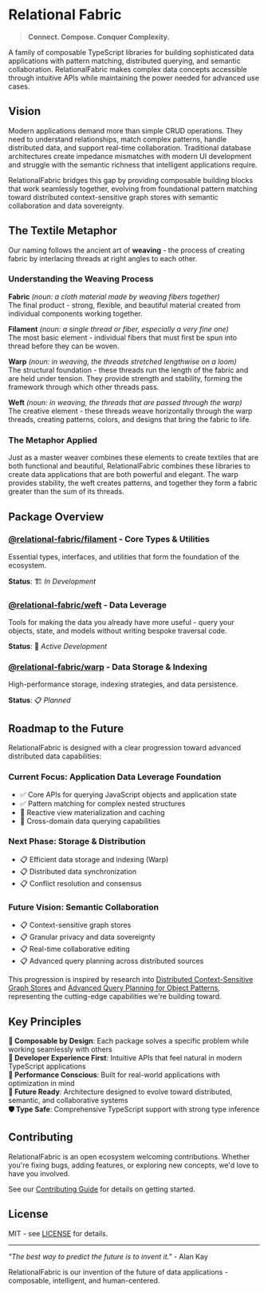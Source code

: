 # Relational Fabric

> **Connect. Compose. Conquer Complexity.**

A family of composable TypeScript libraries for building sophisticated data applications with pattern matching, distributed querying, and semantic collaboration. RelationalFabric makes complex data concepts accessible through intuitive APIs while maintaining the power needed for advanced use cases.

## Vision

Modern applications demand more than simple CRUD operations. They need to understand relationships, match complex patterns, handle distributed data, and support real-time collaboration. Traditional database architectures create impedance mismatches with modern UI development and struggle with the semantic richness that intelligent applications require.

RelationalFabric bridges this gap by providing composable building blocks that work seamlessly together, evolving from foundational pattern matching toward distributed context-sensitive graph stores with semantic collaboration and data sovereignty.

## The Textile Metaphor

Our naming follows the ancient art of **weaving** - the process of creating fabric by interlacing threads at right angles to each other.

### Understanding the Weaving Process

**Fabric** *(noun: a cloth material made by weaving fibers together)*  
The final product - strong, flexible, and beautiful material created from individual components working together.

**Filament** *(noun: a single thread or fiber, especially a very fine one)*  
The most basic element - individual fibers that must first be spun into thread before they can be woven.

**Warp** *(noun: in weaving, the threads stretched lengthwise on a loom)*  
The structural foundation - these threads run the length of the fabric and are held under tension. They provide strength and stability, forming the framework through which other threads pass.

**Weft** *(noun: in weaving, the threads that are passed through the warp)*  
The creative element - these threads weave horizontally through the warp threads, creating patterns, colors, and designs that bring the fabric to life.

### The Metaphor Applied

Just as a master weaver combines these elements to create textiles that are both functional and beautiful, RelationalFabric combines these libraries to create data applications that are both powerful and elegant. The warp provides stability, the weft creates patterns, and together they form a fabric greater than the sum of its threads.

## Package Overview

### [@relational-fabric/filament](./packages/filament) - Core Types & Utilities

Essential types, interfaces, and utilities that form the foundation of the ecosystem.

**Status**: 🏗️ *In Development*

### [@relational-fabric/weft](./packages/weft) - Data Leverage  

Tools for making the data you already have more useful - query your objects, state, and models without writing bespoke traversal code.

**Status**: 🚧 *Active Development*

### [@relational-fabric/warp](./packages/warp) - Data Storage & Indexing

High-performance storage, indexing strategies, and data persistence.

**Status**: 📋 *Planned*



## Roadmap to the Future

RelationalFabric is designed with a clear progression toward advanced distributed data capabilities:

### Current Focus: Application Data Leverage Foundation
- ✅ Core APIs for querying JavaScript objects and application state
- ✅ Pattern matching for complex nested structures
- 🚧 Reactive view materialization and caching
- 🚧 Cross-domain data querying capabilities

### Next Phase: Storage & Distribution  
- 📋 Efficient data storage and indexing (Warp)
- 📋 Distributed data synchronization
- 📋 Conflict resolution and consensus

### Future Vision: Semantic Collaboration
- 📋 Context-sensitive graph stores
- 📋 Granular privacy and data sovereignty  
- 📋 Real-time collaborative editing
- 📋 Advanced query planning across distributed sources

This progression is inspired by research into [Distributed Context-Sensitive Graph Stores](./docs/whitepapers/Distributed%20Context-Sensitive%20Graph%20Store.md) and [Advanced Query Planning for Object Patterns](./docs/research/Query%20Planner%20for%20Object%20Patterns_.md), representing the cutting-edge capabilities we're building toward.

## Key Principles

**🔗 Composable by Design**: Each package solves a specific problem while working seamlessly with others  
**🎯 Developer Experience First**: Intuitive APIs that feel natural in modern TypeScript applications  
**🚀 Performance Conscious**: Built for real-world applications with optimization in mind  
**🔮 Future Ready**: Architecture designed to evolve toward distributed, semantic, and collaborative systems  
**🛡️ Type Safe**: Comprehensive TypeScript support with strong type inference  

## Contributing

RelationalFabric is an open ecosystem welcoming contributions. Whether you're fixing bugs, adding features, or exploring new concepts, we'd love to have you involved.

See our [Contributing Guide](./.github/CONTRIBUTING.md) for details on getting started.

## License

MIT - see [LICENSE](./LICENSE) for details.

---

*"The best way to predict the future is to invent it."* - Alan Kay

RelationalFabric is our invention of the future of data applications - composable, intelligent, and human-centered.